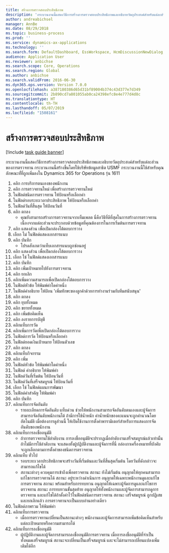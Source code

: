 ```yaml
---
title: สร้างการตรวจสอบประสิทธิภาพ
description: 'กระบวนงานนี้แสดงวิธีการสร้างการตรวจสอบประสิทธิภาพและอธิบายวัตถุประสงค์สำหรับแต่ละส่วนของการตรวจทาน '
author: andreabichsel
manager: AnnBe
ms.date: 08/29/2018
ms.topic: business-process
ms.prod: ''
ms.service: dynamics-ax-applications
ms.technology: ''
ms.search.form: DefaultDashboard, EssWorkspace, HcmDiscussionNewDialog, HcmDiscussion, HcmDiscussionChangeSettings, HcmDiscussionAddGoalDialog, HcmTopicCreate, HcmMeasurementDetailDialog, HcmPerfJournalAdd
audience: Application User
ms.reviewer: anbichse
ms.search.scope: Core, Operations
ms.search.region: Global
ms.author: anbichse
ms.search.validFrom: 2016-06-30
ms.dyn365.ops.version: Version 7.0.0
ms.openlocfilehash: a387180386d65d31bf89004b374c43d377e7d349
ms.sourcegitcommit: 2b890cd7a801055ab0ca24398efc8e4e777d4d8c
ms.translationtype: HT
ms.contentlocale: th-TH
ms.lasthandoff: 05/07/2019
ms.locfileid: "1508161"
---
```

# <a name="create-a-performance-review"></a>สร้างการตรวจสอบประสิทธิภาพ

[!include [task guide banner](../../includes/task-guide-banner.md)]

กระบวนงานนี้แสดงวิธีการสร้างการตรวจสอบประสิทธิภาพและอธิบายวัตถุประสงค์สำหรับแต่ละส่วนของการตรวจทาน  กระบวนงานนี้สร้างขึ้นโดยใช้บริษัทข้อมูลสาธิต USMF  กระบวนงานนี้ใช้สำหรับคุณลักษณะทั้ที่ถูกเพิ่มลงใน Dynamics 365 for Operations รุ่น 1611

1. คลิก การบริการตนเองของพนักงาน
2. คลิก การตรวจทานใหม่ เพื่อสร้างการตรวจทานใหม่
3. ในฟิลด์ชนิดการตรวจทาน ให้ป้อนหรือเลือกค่า
4. ในฟิลด์รอบระยะเวลาประสิทธิภาพ ให้ป้อนหรือเลือกค่า
5. ในฟิลด์วันที่สิ้นสุด ให้ป้อนวันที่
6. คลิก ตกลง
    * คุณยังสามารถสร้างการตรวจทานจากเท็มเพลต  นี่คือวิธีที่ดีที่สุดในการสร้างการตรวจทานเนื่องจากแต่ละส่วนจะประกอบด้วยข้อมูลที่คุณต้องการในการเริ่มต้นการตรวจทาน  
7. คลิก แสดงส่วน เพื่อเปิดกล่องโต้ตอบการวาง
8. เลือก ไม่ ในฟิลด์แสดงเอกสารแนบ
9. คลิก บันทึก
    * โปรดสังเกตว่าแท็บเอกสารแนบถูกซ่อนอยู่  
10. คลิก แสดงส่วน เพื่อเปิดกล่องโต้ตอบการวาง
11. เลือก ใช่ ในฟิลด์แสดงเอกสารแนบ
12. คลิก บันทึก
13. คลิก เพิ่มเป้าหมายไปยังการตรวจทาน
14. คลิก ยกเลิก
15. คลิกเพิ่มความสามารถเพื่อเปิดกล่องโต้ตอบการวาง
16. ในฟิลด์หัวข้อ ให้พิมพ์ค่าใดค่าหนึ่ง
17. ในฟิลด์คำอธิบาย ให้ป้อน 'เพิ่มทักษะของลูกค้าด้วยการทำงานร่วมกับทีมสนับสนุน'
18. คลิก ตกลง
19. คลิก ยุบทั้งหมด
20. คลิก ขยายทั้งหมด
21. คลิก เพิ่มข้อคิดเห็น
22. คลิก ลงรายการบัญชี
23. คลิกแท็บการวัด
24. คลิกเพิ่มการวัดเพื่อเปิดกล่องโต้ตอบการวาง
25. ในฟิลด์การวัด ให้ป้อนหรือเลือกค่า
26. ในฟิลด์ยอดเงินเป้าหมาย ให้ป้อนตัวเลข
27. คลิก ตกลง
28. คลิกแท็บกิจกรรม
29. คลิก เพิ่ม
30. ในฟิลด์หัวข้อ ให้พิมพ์ค่าใดค่าหนึ่ง
31. ในฟิลด์ คำอธิบาย ให้พิมพ์ค่า
32. ในฟิลด์วันที่เริ่มต้น ให้ป้อนวันที่
33. ในฟิลด์วันที่เสร็จสมบูรณ์ ให้ป้อนวันที่
34. เลือก ใช่ ในฟิลด์แผนการพัฒนา
35. ในฟิลด์คำสำคัญ ให้พิมพ์ค่า
36. คลิก บันทึก
37. คลิกแท็บการจัดอันดับ
    * รายละเอียดการจัดอันดับ แท็บด่วน ช่วยให้พนักงานสามารถจัดอันดับตนเองและผู้จัดการสามารถจัดอันดับพนักงานได้  ถ้ามีการใช้น้ำหนัก ค่าน้ำหนักของคะแนนจะถูกคำนวณโดยอัตโนมัติ     เมื่อต้องการดูส่วนนี้ ให้เปิดใช้งานการตั้งค่าพารามิเตอร์สำหรับการแสดงการจัดอันดับของพนักงาน  
38. คลิกแท็บการลงชื่ออนุมัติ
    * ถ้าการตรวจทานใช้ลำดับงาน การลงชื่ออนุมัติจะปรากฏเมื่อลำดับงานเสร็จสมบูรณ์แล้วเท่านั้น  ถ้าไม่มีการใช้ลำดับงาน จะแสดงทั้งผู้ปฏิบัติงานและผู้จัดการที่นี่  กล่องกาเครื่องหมายที่บังคับจะถูกเลือกตามการตั้งค่าของชนิดการตรวจทาน  
39. คลิกแท็บ ทั่วไป
    * รอบระยะเวลาประสิทธิภาพจะสร้างวันที่เริ่มต้นและวันที่สิ้นสุดเริ่มต้น  โดยวันที่ดังกล่าวจะสามารถแก้ไขได้  
    * สถานะต่างๆ ควบคุมการเข้าถึงเพื่อตรวจทาน  สถานะ ยังไม่เริ่มต้น อนุญาตให้ทุกคนสามารถแก้ไขการตรวจทานได้  สถานะ อยู่ระหว่างดำเนินการ อนุญาตให้เฉพาะพนักงานดูและแก้ไขการตรวจทาน  สถานะ พร้อมสำหรับการทบทวน อนุญาตให้เฉพาะผู้จัดการดูและแก้ไขการตรวจทาน  สถานะ การทบทวนขั้นสุดท้าย อนุญาตให้ทั้งพนักงานและผู้จัดการสามารถดูการตรวจทาน และแก้ไขได้ถ้าตั้งค่าไว้ในฟิลด์ชนิดการตรวจทาน  สถานะ เสร็จสมบูรณ์ ถูกปฏิเสธ และยกเลิกแล้ว การตรวจทานจะเป็นแบบอ่านอย่างเดียว  
40. ในฟิลด์ภาพรวม ให้พิมพ์ค่า
41. คลิกแท็บการตรวจทาน
    * เมื่อการตรวจทานเปลี่ยนเป็นสถานะต่างๆ พนักงานและผู้จัดการสามารถเพิ่มข้อคิดเห็นสำหรับแต่ละเป้าหมายหรือความสามารถได้  
42. คลิกแท็บการลงชื่ออนุมัติ
    * ผู้ปฏิบัติงานและผู้จัดการสามารถลงชื่ออนุมัติการตรวจทาน  เมื่อการลงชื่ออนุมัติที่จำเป็นทั้งหมดเสร็จสมบูรณ์ สถานะจะเปลี่ยนเป็นเสร็จสมบูรณ์ และจะไม่สามารถเปลี่ยนแปลงเพิ่มเติมได้อีก  

